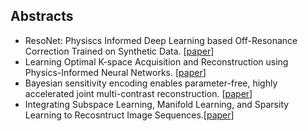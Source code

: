 ## Abstracts
- ResoNet: Physiscs Informed Deep Learning based Off-Resonance Correction Trained on Synthetic Data. [[paper](https://submissions.mirasmart.com/ISMRM2022/Itinerary/Files/PDFFiles/0555.html)]
- Learning Optimal K-space Acquisition and Reconstruction using Physics-Informed Neural Networks.  [[paper](https://submissions.mirasmart.com/ISMRM2022/Itinerary/Files/PDFFiles/0050.html)]
- Bayesian sensitivity encoding enables parameter-free, highly accelerated joint multi-contrast reconstruction. [[paper](https://submissions.mirasmart.com/ISMRM2022/Itinerary/Files/PDFFiles/3444.html)]
- Integrating Subspace Learning, Manifold Learning, and Sparsity Learning to Recosntruct Image Sequences.[[paper](https://submissions.mirasmart.com/ISMRM2022/Itinerary/Files/PDFFiles/3448.html)]

